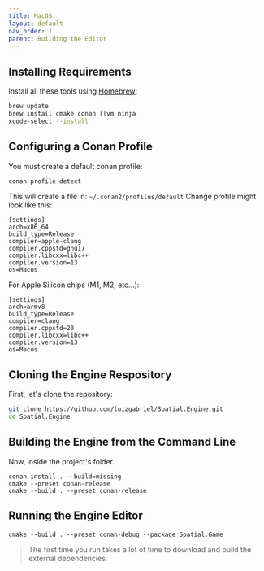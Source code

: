 ```yaml
---
title: MacOS
layout: default
nav_order: 1
parent: Building the Editor
---
```


## Installing Requirements

Install all these tools using [Homebrew](https://brew.sh/):

```sh
brew update
brew install cmake conan llvm ninja
xcode-select --install
```

## Configuring a Conan Profile

You must create a default conan profile:

```sh
conan profile detect
```

This will create a file in: `~/.conan2/profiles/default`
Change profile might look like this:

```
[settings]
arch=x86_64
build_type=Release
compiler=apple-clang
compiler.cppstd=gnu17
compiler.libcxx=libc++
compiler.version=13
os=Macos
```

For Apple Silicon chips (M1, M2, etc...):

```
[settings]
arch=armv8
build_type=Release
compiler=clang
compiler.cppstd=20
compiler.libcxx=libc++
compiler.version=13
os=Macos
```

## Cloning the Engine Respository

First, let's clone the repository:

```sh
git clone https://github.com/luizgabriel/Spatial.Engine.git
cd Spatial.Engine
```

## Building the Engine from the Command Line

Now, inside the project's folder.

```
conan install . --build=missing
cmake --preset conan-release
cmake --build . --preset conan-release
```

## Running the Engine Editor

```
cmake --build . --preset conan-debug --package Spatial.Game
```

> The first time you run takes a lot of time to download and build the external dependencies.
